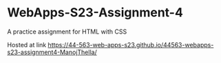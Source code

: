 # WebApps-S23-Assignment-4
A practice assignment for HTML with CSS

Hosted at
link <https://44-563-web-apps-s23.github.io/44563-webapps-s23-assignment4-ManojThella/>
